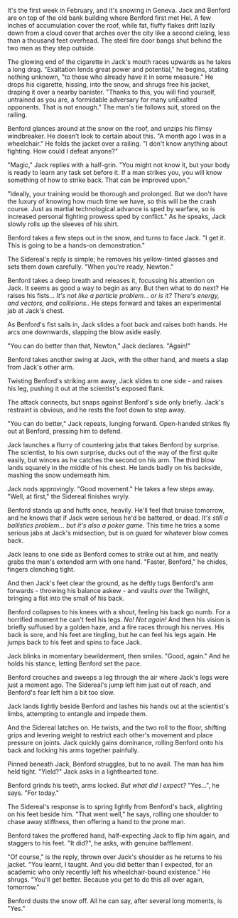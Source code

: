 It's the first week in February, and it's snowing in Geneva. Jack and Benford are on top of the old bank building where Benford first met Hel. A few inches of accumulation cover the roof, while fat, fluffy flakes drift lazily down from a cloud cover that arches over the city like a second cieling, less than a thousand feet overhead. The steel fire door bangs shut behind the two men as they step outside.

The glowing end of the cigarette in Jack's mouth races upwards as he takes a long drag. "Exaltation lends great power and potential," he begins, stating nothing unknown, "to those who already have it in some measure." He drops his cigarette, hissing, into the snow, and shrugs free his jacket, draping it over a nearby banister. "Thanks to this, you will find yourself, untrained as you are, a formidable adversary for many unExalted opponents. That is not enough." The man's tie follows suit, stored on the railing.

Benford glances around at the snow on the roof, and unzips his flimsy windbreaker. He doesn't look to certain about this. "A month ago I was in a wheelchair." He folds the jacket over a railing. "I don't know anything about fighting. How could I defeat anyone?"

"Magic," Jack replies with a half-grin. "You might not know it, but your body is ready to learn any task set before it. If a man strikes you, you will know something of how to strike back. That can be improved upon."

"Ideally, your training would be thorough and prolonged. But we don't have the luxury of knowing how much time we have, so this will be the crash course. Just as martial technological advance is sped by warfare, so is increased personal fighting prowess sped by conflict." As he speaks, Jack slowly rolls up the sleeves of his shirt.

Benford takes a few steps out in the snow, and turns to face Jack. "I get it. This is going to be a hands-on demonstration."

The Sidereal's reply is simple; he removes his yellow-tinted glasses and sets them down carefully. "When you're ready, Newton."

Benford takes a deep breath and releases it, focussing his attention on Jack. It seems as good a way to begin as any. But then what to do next? He raises his fists... _It's not like a particle problem... or is it? There's energy, and vectors, and collisions.._ He steps forward and takes an experimental jab at Jack's chest.

As Benford's fist sails in, Jack slides a foot back and raises both hands. He arcs one downwards, slapping the blow aside easily.

"You can do better than that, Newton," Jack declares. "Again!"

Benford takes another swing at Jack, with the other hand, and meets a slap from Jack's other arm.

Twisting Benford's striking arm away, Jack slides to one side - and raises his leg, pushing it out at the scientist's exposed flank.

The attack connects, but snaps against Benford's side only briefly. Jack's restraint is obvious, and he rests the foot down to step away.

"You can do better," Jack repeats, lunging forward. Open-handed strikes fly out at Benford, pressing him to defend.

Jack launches a flurry of countering jabs that takes Benford by surprise. The scientist, to his own surprise, ducks out of the way of the first quite easily, but winces as he catches the second on his arm. The third blow lands squarely in the middle of his chest. He lands badly on his backside, mashing the snow underneath him.

Jack nods approvingly. "Good movement." He takes a few steps away. "Well, at first," the Sidereal finishes wryly.

Benford stands up and huffs once, heavily. He'll feel that bruise tomorrow, and he knows that if Jack were serious he'd be battered, or dead. _It's still a ballistics problem... but it's also a poker game._ This time he tries a some serious jabs at Jack's midsection, but is on guard for whatever blow comes back.

Jack leans to one side as Benford comes to strike out at him, and neatly grabs the man's extended arm with one hand. "Faster, Benford," he chides, fingers clenching tight.

And then Jack's feet clear the ground, as he deftly tugs Benford's arm forwards - throwing his balance askew - and vaults _over_ the Twilight, bringing a fist into the small of his back.

Benford collapses to his knees with a shout, feeling his back go numb. For a horrified moment he can't feel his legs. _No! Not again!_ And then his vision is briefly suffused by a golden haze, and a fire races through his nerves. His back is sore, and his feet are tingling, but he can feel his legs again. He jumps back to his feet and spins to face Jack.

Jack blinks in momentary bewilderment, then smiles. "Good, again." And he holds his stance, letting Benford set the pace.

Benford crouches and sweeps a leg through the air where Jack's legs were just a moment ago. The Sidereal's jump left him just out of reach, and Benford's fear left him a bit too slow.

Jack lands lightly beside Benford and lashes his hands out at the scientist's limbs, attempting to entangle and impede them.

And the Sidereal latches on. He twists, and the two roll to the floor, shifting grips and levering weight to restrict each other's movement and place pressure on joints. Jack quickly gains dominance, rolling Benford onto his back and locking his arms together painfully.

Pinned beneath Jack, Benford struggles, but to no avail. The man has him held tight. "Yield?" Jack asks in a lighthearted tone.

Benford grinds his teeth, arms locked. _But what did I expect?_ "Yes...", he says. "For today."

The Sidereal's response is to spring lightly from Benford's back, alighting on his feet beside him. "That went well," he says, rolling one shoulder to chase away stiffness, then offering a hand to the prone man.

Benford takes the proffered hand, half-expecting Jack to flip him again, and staggers to his feet. "It did?", he asks, with genuine bafflement.

"Of course," is the reply, thrown over Jack's shoulder as he returns to his jacket. "You learnt, I taught. And you did better than I expected, for an academic who only recently left his wheelchair-bound existence." He shrugs. "You'll get better. Because you get to do this all over again, tomorrow."

Benford dusts the snow off. All he can say, after several long moments, is "Yes."